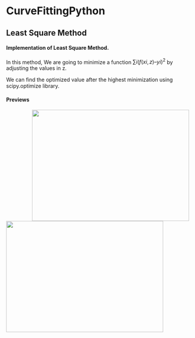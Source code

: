 # CurveFittingPython
## Least Square Method
#### Implementation of Least Square Method.
In this method, We are going to minimize a function $∑i (f(xi , z) – yi )^2$ by adjusting the values in z.

We can find the optimized value after the highest minimization using scipy.optimize library.

#### Previews

<img src="https://user-images.githubusercontent.com/119914594/233109629-d6d81da8-7da6-4b7b-8c6b-be83bf845d96.png" width="425" height="300" hspace="70"/> <img src="https://user-images.githubusercontent.com/119914594/233111233-84ca61ba-1c42-4977-8b42-c4c592f7f9f2.png" width="425" height="300"/>

